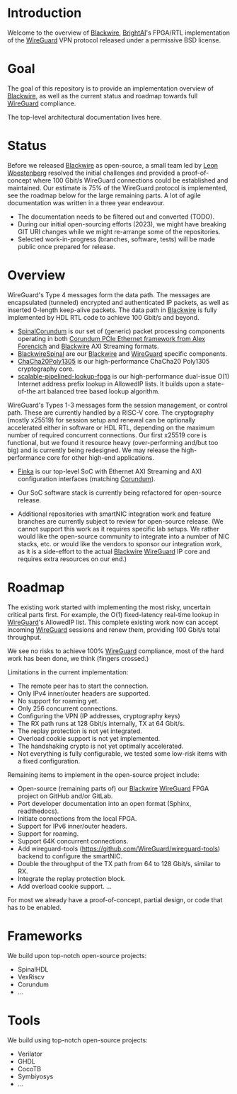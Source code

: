 # Introduction
Welcome to the overview of [Blackwire](https://www.blackwire.online/), [BrightAI](https://www.brightai.nl/)'s FPGA/RTL implementation of the [WireGuard](https://www.wireguard.com/) VPN protocol released under a permissive BSD license.

# Goal
The goal of this repository is to provide an implementation overview of [Blackwire](https://www.blackwire.online/), as well as the current status and roadmap towards full [WireGuard](https://www.wireguard.com/) compliance.

The top-level architectural documentation lives here.

# Status
Before we released [Blackwire](https://www.blackwire.online/) as open-source,
a small team led by [Leon Woestenberg](https://www.linkedin.com/in/leonwoestenberg/) resolved the initial challenges and provided a proof-of-concept where 100 Gbit/s WireGuard connections could be established and maintained. Our estimate is 75% of the WireGuard protocol is implemented, see the
roadmap below for the large remaining parts. A lot of agile documentation was written in a three year endeavour.

- The documentation needs to be filtered out and converted (TODO).
- During our initial open-sourcing efforts (2023), we might have breaking GIT URI changes while we might re-arrange some of the repositories.
- Selected work-in-progress (branches, software, tests) will be made public once prepared for release.

# Overview

WireGuard's Type 4 messages form the data path. The messages are encapsulated (tunneled) encrypted and authenticated IP packets, as well
as inserted 0-length keep-alive packets. The data path in [Blackwire](https://www.blackwire.online/) is fully implemented by HDL RTL code to achieve 100 Gbit/s and beyond.

- [SpinalCorundum](https://github.com/brightai-nl/SpinalCorundum) is our set of (generic) packet processing components operating in both [Corundum PCIe Ethernet framework from Alex Forencich](https://github.com/corundum/corundum) and [Blackwire](https://www.blackwire.online/) AXI Streaming formats.
- [BlackwireSpinal](https://github.com/brightai-nl/BlackwireSpinal) are our [Blackwire](https://www.blackwire.online/) and [WireGuard](https://www.wireguard.com/) specific components.
- [ChaCha20Poly1305](https://github.com/brightai-nl/ChaCha20Poly1305) is our high-performance ChaCha20 Poly1305 cryptography core.
- [scalable-pipelined-lookup-fpga](https://github.com/brightai-nl/scalable-pipelined-lookup-fpga) is our high-performance dual-issue O(1) Internet address prefix lookup in AllowedIP lists. It builds upon a state-of-the art balanced tree based lookup algorithm.

WireGuard's Types 1-3 messages form the session management, or control path.
These are currently handled by a RISC-V core. The cryptography (mostly x25519) for
session setup and renewal can be optionally accelerated either in software or HDL RTL, depending on the maximum number of required concurrent connections. Our first x25519 core is functional, but we found it resource heavy (over-performing and/but too big) and is currently being redesigned. We may release the high-performance core for other high-end applications.

- [Finka](https://github.com/brightai-nl/Finka) is our top-level SoC with Ethernet AXI Streaming and AXI configuration interfaces (matching [Corundum](https://github.com/corundum/corundum)).
- Our SoC software stack is currently being refactored for open-source release.

- Additional repositories with smartNIC integration work and feature branches are currently subject to review for open-source release.
(We cannot support this work as it requires specific lab setups. We rather would like the open-source community to integrate into a number of NIC stacks, etc. or would like the vendors to sponsor our integration work, as it is a side-effort to the actual [Blackwire](https://www.blackwire.online/) [WireGuard](https://www.wireguard.com/) IP core and requires extra resources on our end.)

# Roadmap

The existing work started with implementing the most risky, uncertain critical parts first. For example, the O(1) fixed-latency real-time lookup in [WireGuard](https://www.wireguard.com/)'s AllowedIP list. This complete existing work now can accept incoming [WireGuard](https://www.wireguard.com/) sessions and renew them, providing 100 Gbit/s total throughput.

We see no risks to achieve 100% [WireGuard](https://www.wireguard.com/)
compliance, most of the hard work has been done, we think (fingers crossed.)

Limitations in the current implementation:
- The remote peer has to start the connection.
- Only IPv4 inner/outer headers are supported.
- No support for roaming yet.
- Only 256 concurrent connections.
- Configuring the VPN (IP addresses, cryptography keys)
- The RX path runs at 128 Gbit/s internally, TX at 64 Gbit/s.
- The replay protection is not yet integrated.
- Overload cookie support is not yet implemented.
- The handshaking crypto is not yet optimally accelerated.
- Not everything is fully configurable, we tested some low-risk items with a fixed configuration.

Remaining items to implement in the open-source project include:
- Open-source (remaining parts of) our [Blackwire](https://www.blackwire.online/) [WireGuard](https://www.wireguard.com/) FPGA project on GitHub and/or GitLab.
- Port developer documentation into an open format (Sphinx, readthedocs).
- Initiate connections from the local FPGA.
- Support for IPv6 inner/outer headers.
- Support for roaming.
- Support 64K concurrent connections.
- Add wireguard-tools (https://github.com/WireGuard/wireguard-tools) backend to configure the smartNIC.
- Double the throughput of the TX path from 64 to 128 Gbit/s, similar to RX.
- Integrate the replay protection block.
- Add overload cookie support.
  ...

For most we already have a proof-of-concept, partial design, or code that has to be enabled.

# Frameworks

We build upon top-notch open-source projects:
- SpinalHDL
- VexRiscv
- Corundum
- ...

# Tools

We build using top-notch open-source projects:
- Verilator
- GHDL
- CocoTB
- Symbiyosys
- ...
